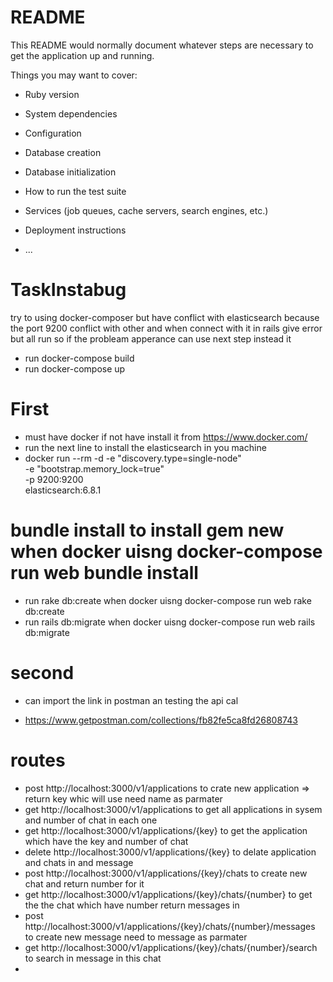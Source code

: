 # README

This README would normally document whatever steps are necessary to get the
application up and running.

Things you may want to cover:

* Ruby version

* System dependencies

* Configuration

* Database creation

* Database initialization

* How to run the test suite

* Services (job queues, cache servers, search engines, etc.)

* Deployment instructions

* ...
# TaskInstabug
  try to using docker-composer but have conflict with elasticsearch because the port 9200 conflict with other and when connect with it in rails give error but all run so if the probleam apperance can use  next step instead it
  * run docker-compose build
  * run docker-compose up
# First 
* must have docker if not have install it from https://www.docker.com/
* run the next line to install the  elasticsearch in you machine
* docker run --rm -d -e "discovery.type=single-node" \
    -e "bootstrap.memory_lock=true" \
    -p 9200:9200 \
    elasticsearch:6.8.1

# bundle install to install gem new when docker uisng docker-compose run web  bundle install
* run rake db:create when docker uisng docker-compose run web rake db:create  
* run rails db:migrate when docker uisng docker-compose run web rails db:migrate

# second 
* can import the link in postman an testing the api cal 

* https://www.getpostman.com/collections/fb82fe5ca8fd26808743

# routes 
   * post http://localhost:3000/v1/applications   to crate new application => return key whic will use need name as parmater
   * get  http://localhost:3000/v1/applications   to get all applications in sysem and number of chat in each one
   * get  http://localhost:3000/v1/applications/{key} to get the application which have the key  and number of chat
   * delete  http://localhost:3000/v1/applications/{key} to delate application and chats in and message
   * post http://localhost:3000/v1/applications/{key}/chats to create new chat and return number for it
   * get  http://localhost:3000/v1/applications/{key}/chats/{number} to get the the chat which have number return messages in
   * post  http://localhost:3000/v1/applications/{key}/chats/{number}/messages to create new message need to message as parmater 
   * get http://localhost:3000/v1/applications/{key}/chats/{number}/search  to search in message in this chat 
   *
